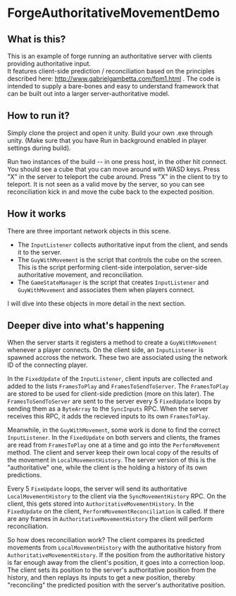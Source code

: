 # ForgeAuthoritativeMovementDemo
## What is this?
This is an example of forge running an authoritative server with clients providing authoritative input.  
It features client-side prediction / reconciliation based on the principles described here: http://www.gabrielgambetta.com/fpm1.html .
The code is intended to supply a bare-bones and easy to understand framework that can be built out into a larger server-authoritative model.

## How to run it?
Simply clone the project and open it unity.  Build your own .exe through unity.  (Make sure that you have Run in background enabled in player settings during build).  
  
Run two instances of the build -- in one press host, in the other hit connect.  You should see a cube that you can move around with WASD keys. 
Press "X" in the server to teleport the cube around.  Press "X" in the client to try to teleport.  It is not seen as a valid move by the server, so you can see reconciliation kick in and move the cube back to the expected position.
  
## How it works
There are three important network objects in this scene.  
* The ```InputListener``` collects authoritative input from the client, and sends it to the server.   
* The ```GuyWithMovement``` is the script that controls the cube on the screen. This is the script performing client-side interpolation, server-side authoritative movement, and reconciliation.
* The ```GameStateManager``` is the script that creates ```InputListener``` and ```GuyWithMovement``` and associates them when players connect.

I will dive into these objects in more detail in the next section.

## Deeper dive into what's happening
When the server starts it registers a method to create a ```GuyWithMovement``` whenever a player connects.  On the client side, an ```InputListener``` is spawned accross the network. These two are associated using the network ID of the connecting player.  
  
    
In the ```FixedUpdate``` of the ```InputListener```, client inputs are collected and added to the lists ```FramesToPlay``` and ```FramesToSendToServer```.  The ```FramesToPlay``` are stored to be used for client-side prediction (more on this later).  The ```FramesToSendToServer``` are sent to the server every 5 ```FixedUpdate``` loops by sending them as a ```ByteArray``` to the ```SyncInputs``` RPC.  When the server receives this RPC, it adds the recieved inputs to its own ```FramesToPlay```. 
  
  
Meanwhile, in the ```GuyWithMovement```, some work is done to find the correct ```InputListener```.  In the ```FixedUpdate``` on both servers and clients, the frames are read from ```FramesToPlay``` one at a time and go into the ```PerformMovement``` method.  The client and server keep their own local copy of the results of the movement in ```LocalMovementHistory```. The server version of this is the "authoritative" one, while the client is the holding a history of its own predictions.  
  
  
Every 5 ```FixeUpdate``` loops, the server will send its authoritative ```LocalMovementHistory``` to the client via the ```SyncMovementHistory``` RPC.  On the client, this gets stored into ```AuthoritativeMovementHistory```.  In the ```FixedUpdate``` on the client, ```PerformMovementReconciliation``` is called.  If there are any frames in ```AuthoritativeMovementHistory``` the client will perform reconciliation.  
  
  
So how does reconciliation work?  The client compares its predicted movements from ```LocalMovementHistory``` with the authoritative history from ```AuthoritativeMovementHistory```.  If the position from the authoritative history is far enough away from the client's position, it goes into a correction loop.  The client sets its position to the server's authoritative position from the history, and then replays its inputs to get a new position, thereby "reconciling" the predicted position with the server's authoritative position.
